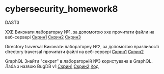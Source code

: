 # cybersecurity_homework8
DAST3


XXE
Виконати лабораторну №1, за допомогою xxe прочитати файли на веб-сервері
<a href="https://github.com/redbersdev/cybersecurity_homework8/blob/main/photo_2023-07-03_15-41-35.jpg">Скрин1</a>
<a href="https://github.com/redbersdev/cybersecurity_homework8/blob/main/photo_2023-07-03_15-41-35.jpg">Скрин2</a>
<a href="https://github.com/redbersdev/cybersecurity_homework8/blob/main/photo_2023-07-03_15-41-35.jpg">Скрин3</a>

Directory traversal
Виконати лабораторну №2, за допомогою вразливості directory traversal прочитати файлі на веб-сервері
<a href="https://github.com/redbersdev/cybersecurity_homework8/blob/main/photo_2023-07-03_15-41-41.jpg">Скрин1</a>
<a href="https://github.com/redbersdev/cybersecurity_homework8/blob/main/photo_2023-07-03_15-41-29.jpg">Скрин2</a> 

GraphQL
Знайти "секрет" в лабораторній №3 користувача в GraphQL. Лаба з назвою BugDB v1
<a href="https://github.com/redbersdev/cybersecurity_homework8/blob/main/image_2023-07-03_07-59-12.png">Скрин1</a>
<a href="https://github.com/redbersdev/cybersecurity_homework8/blob/main/photo_2023-07-03_15-41-23.jpg">Скрин2</a>
<a href="https://github.com/redbersdev/cybersecurity_homework8/blob/main/key_GraphQl">Код</a> 



